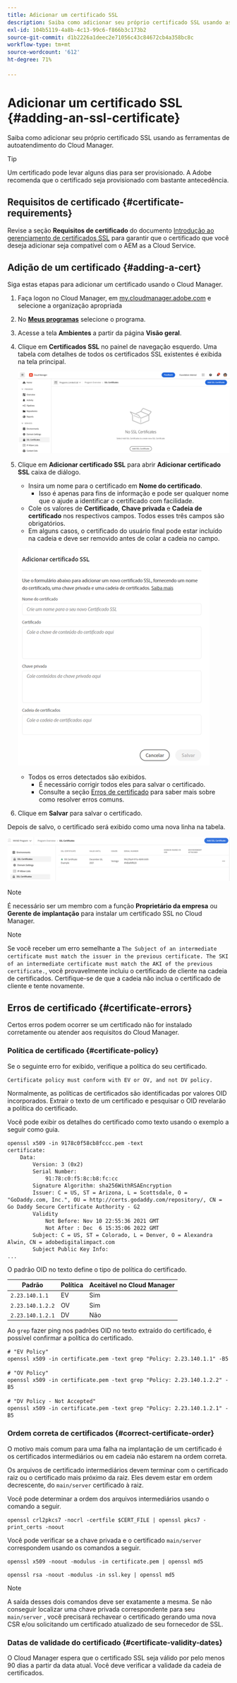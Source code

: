 ```yaml
---
title: Adicionar um certificado SSL
description: Saiba como adicionar seu próprio certificado SSL usando as ferramentas de autoatendimento do Cloud Manager.
exl-id: 104b5119-4a8b-4c13-99c6-f866b3c173b2
source-git-commit: d1b2226a1deec2e71056c43c84672cb4a358bc8c
workflow-type: tm+mt
source-wordcount: '612'
ht-degree: 71%

---
```


# Adicionar um certificado SSL {#adding-an-ssl-certificate}

Saiba como adicionar seu próprio certificado SSL usando as ferramentas de autoatendimento do Cloud Manager.

>[!TIP]
>
>Um certificado pode levar alguns dias para ser provisionado. A Adobe recomenda que o certificado seja provisionado com bastante antecedência.

## Requisitos de certificado {#certificate-requirements}

Revise a seção **Requisitos de certificado** do documento [Introdução ao gerenciamento de certificados SSL](/help/implementing/cloud-manager/managing-ssl-certifications/introduction.md#requirements) para garantir que o certificado que você deseja adicionar seja compatível com o AEM as a Cloud Service.

## Adição de um certificado {#adding-a-cert}

Siga estas etapas para adicionar um certificado usando o Cloud Manager.

1. Faça logon no Cloud Manager, em [my.cloudmanager.adobe.com](https://my.cloudmanager.adobe.com/) e selecione a organização apropriada

1. No **[Meus programas](/help/implementing/cloud-manager/navigation.md#my-programs)** selecione o programa.

1. Acesse a tela **Ambientes** a partir da página **Visão geral**.

1. Clique em **Certificados SSL** no painel de navegação esquerdo. Uma tabela com detalhes de todos os certificados SSL existentes é exibida na tela principal.

   ![Adição de um certificado SSL](/help/implementing/cloud-manager/assets/ssl/ssl-cert-1.png)

1. Clique em **Adicionar certificado SSL** para abrir **Adicionar certificado SSL** caixa de diálogo.

   * Insira um nome para o certificado em **Nome do certificado**.
      * Isso é apenas para fins de informação e pode ser qualquer nome que o ajude a identificar o certificado com facilidade.
   * Cole os valores de **Certificado**, **Chave privada** e **Cadeia de certificado** nos respectivos campos. Todos esses três campos são obrigatórios.
   * Em alguns casos, o certificado do usuário final pode estar incluído na cadeia e deve ser removido antes de colar a cadeia no campo.

   ![Caixa de diálogo Adicionar certificado SSL](/help/implementing/cloud-manager/assets/ssl/ssl-cert-02.png)

   * Todos os erros detectados são exibidos.
      * É necessário corrigir todos eles para salvar o certificado.
      * Consulte a seção [Erros de certificado](#certificate-errors) para saber mais sobre como resolver erros comuns.

1. Clique em **Salvar** para salvar o certificado.

Depois de salvo, o certificado será exibido como uma nova linha na tabela.

![Certificado SSL salvo](/help/implementing/cloud-manager/assets/ssl/ssl-cert-3.png)

>[!NOTE]
>
>É necessário ser um membro com a função **Proprietário da empresa** ou **Gerente de implantação** para instalar um certificado SSL no Cloud Manager.

>[!NOTE]
>
>Se você receber um erro semelhante a `The Subject of an intermediate certificate must match the issuer in the previous certificate. The SKI of an intermediate certificate must match the AKI of the previous certificate.`, você provavelmente incluiu o certificado de cliente na cadeia de certificados. Certifique-se de que a cadeia não inclua o certificado de cliente e tente novamente.

## Erros de certificado {#certificate-errors}

Certos erros podem ocorrer se um certificado não for instalado corretamente ou atender aos requisitos do Cloud Manager.

### Política de certificado {#certificate-policy}

Se o seguinte erro for exibido, verifique a política do seu certificado.

```text
Certificate policy must conform with EV or OV, and not DV policy.
```

Normalmente, as políticas de certificados são identificadas por valores OID incorporados. Extrair o texto de um certificado e pesquisar o OID revelarão a política do certificado.

Você pode exibir os detalhes do certificado como texto usando o exemplo a seguir como guia.

```text
openssl x509 -in 9178c0f58cb8fccc.pem -text
certificate:
    Data:
        Version: 3 (0x2)
        Serial Number:
            91:78:c0:f5:8c:b8:fc:cc
        Signature Algorithm: sha256WithRSAEncryption
        Issuer: C = US, ST = Arizona, L = Scottsdale, O = "GoDaddy.com, Inc.", OU = http://certs.godaddy.com/repository/, CN = Go Daddy Secure Certificate Authority - G2
        Validity
            Not Before: Nov 10 22:55:36 2021 GMT
            Not After : Dec  6 15:35:06 2022 GMT
        Subject: C = US, ST = Colorado, L = Denver, O = Alexandra Alwin, CN = adobedigitalimpact.com
        Subject Public Key Info:
...
```

O padrão OID no texto define o tipo de política do certificado.

| Padrão | Política | Aceitável no Cloud Manager |
|---|---|---|
| `2.23.140.1.1` | EV | Sim |
| `2.23.140.1.2.2` | OV | Sim |
| `2.23.140.1.2.1` | DV | Não |

Ao `grep` fazer ping nos padrões OID no texto extraído do certificado, é possível confirmar a política do certificado.

```shell
# "EV Policy"
openssl x509 -in certificate.pem -text grep "Policy: 2.23.140.1.1" -B5

# "OV Policy"
openssl x509 -in certificate.pem -text grep "Policy: 2.23.140.1.2.2" -B5

# "DV Policy - Not Accepted"
openssl x509 -in certificate.pem -text grep "Policy: 2.23.140.1.2.1" -B5
```

### Ordem correta de certificados {#correct-certificate-order}

O motivo mais comum para uma falha na implantação de um certificado é os certificados intermediários ou em cadeia não estarem na ordem correta.

Os arquivos de certificado intermediários devem terminar com o certificado raiz ou o certificado mais próximo da raiz. Eles devem estar em ordem decrescente, do `main/server` certificado à raiz.

Você pode determinar a ordem dos arquivos intermediários usando o comando a seguir.

```shell
openssl crl2pkcs7 -nocrl -certfile $CERT_FILE | openssl pkcs7 -print_certs -noout
```

Você pode verificar se a chave privada e o certificado `main/server` correspondem usando os comandos a seguir.

```shell
openssl x509 -noout -modulus -in certificate.pem | openssl md5
```

```shell
openssl rsa -noout -modulus -in ssl.key | openssl md5
```

>[!NOTE]
>
>A saída desses dois comandos deve ser exatamente a mesma. Se não conseguir localizar uma chave privada correspondente para seu `main/server` , você precisará rechavear o certificado gerando uma nova CSR e/ou solicitando um certificado atualizado de seu fornecedor de SSL.

### Datas de validade do certificado {#certificate-validity-dates}

O Cloud Manager espera que o certificado SSL seja válido por pelo menos 90 dias a partir da data atual. Você deve verificar a validade da cadeia de certificados.
